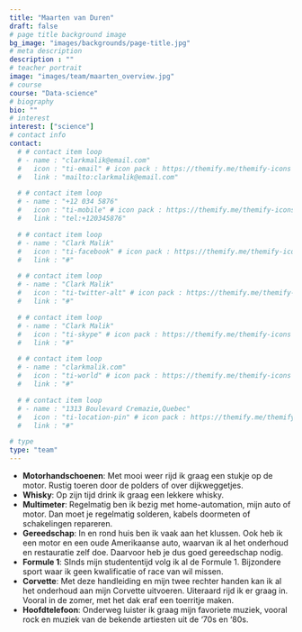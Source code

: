 ```yaml
---
title: "Maarten van Duren"
draft: false
# page title background image
bg_image: "images/backgrounds/page-title.jpg"
# meta description
description : ""
# teacher portrait
image: "images/team/maarten_overview.jpg"
# course
course: "Data-science"
# biography
bio: ""
# interest
interest: ["science"]
# contact info
contact:
  # # contact item loop
  # - name : "clarkmalik@email.com"
  #   icon : "ti-email" # icon pack : https://themify.me/themify-icons
  #   link : "mailto:clarkmalik@email.com"

  # # contact item loop
  # - name : "+12 034 5876"
  #   icon : "ti-mobile" # icon pack : https://themify.me/themify-icons
  #   link : "tel:+120345876"

  # # contact item loop
  # - name : "Clark Malik"
  #   icon : "ti-facebook" # icon pack : https://themify.me/themify-icons
  #   link : "#"

  # # contact item loop
  # - name : "Clark Malik"
  #   icon : "ti-twitter-alt" # icon pack : https://themify.me/themify-icons
  #   link : "#"

  # # contact item loop
  # - name : "Clark Malik"
  #   icon : "ti-skype" # icon pack : https://themify.me/themify-icons
  #   link : "#"

  # # contact item loop
  # - name : "clarkmalik.com"
  #   icon : "ti-world" # icon pack : https://themify.me/themify-icons
  #   link : "#"

  # # contact item loop
  # - name : "1313 Boulevard Cremazie,Quebec"
  #   icon : "ti-location-pin" # icon pack : https://themify.me/themify-icons
  #   link : "#"

# type
type: "team"
---
```


* **Motorhandschoenen**: Met mooi weer rijd ik graag een stukje op de motor. Rustig toeren door de polders of over dijkweggetjes.
* **Whisky**: Op zijn tijd drink ik graag een lekkere whisky.
* **Multimeter**: Regelmatig ben ik bezig met home-automation, mijn auto of motor. Dan moet je regelmatig solderen, kabels doormeten of schakelingen repareren.
* **Gereedschap**: In en rond huis ben ik vaak aan het klussen. Ook heb ik een motor en een oude Amerikaanse auto, waarvan ik al het onderhoud en restauratie zelf doe. Daarvoor heb je dus goed gereedschap nodig.
* **Formule 1**: SInds mijn studententijd volg ik al de Formule 1. Bijzondere sport waar ik geen kwalificatie of race van wil missen.
* **Corvette**: Met deze handleiding en mijn twee rechter handen kan ik al het onderhoud aan mijn Corvette uitvoeren. Uiteraard rijd ik er graag in. Vooral in de zomer, met het dak eraf een toerritje maken.
* **Hoofdtelefoon**: Onderweg luister ik graag mijn favoriete muziek, vooral rock en muziek van de bekende artiesten uit de ‘70s en ‘80s.
